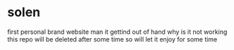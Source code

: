 
# solen
first personal brand website 
man it gettind out of hand 
 why is it not working this repo will be deleted after some time so will let it enjoy for some time 
 
